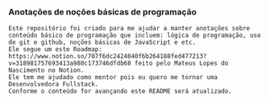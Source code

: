 ### Anotações de noções básicas de programação
    
    Este repositório foi criado para me ajudar a manter anotações sobre conteúdo básico de programação que incluem: lógica de programação, uso de git e github, noções básicas de JavaScript e etc. 
    Ele segue um este Roadmap: https://www.notion.so/707f6dc2424040f6b264188fed477213?v=318981757693413a980c173746dfdb68 feito pelo Mateus Lopes do Nascimento no Notion. 
    Ele tem me ajudado como mentor pois eu quero me tornar uma Desenvolvedora Fullstack. 
    Conforme o conteúdo for avançando este README será atualizado. 
